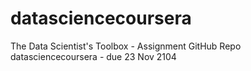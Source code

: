 datasciencecoursera
===================

The Data Scientist's Toolbox - Assignment GitHub Repo datasciencecoursera - due 23 Nov 2104
